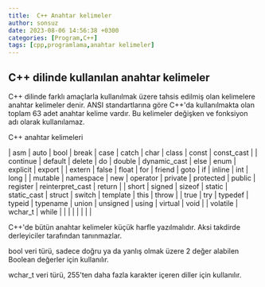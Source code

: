 ```yaml
---
title:  C++ Anahtar kelimeler
author: sonsuz
date: 2023-08-06 14:56:38 +0300
categories: [Program,C++]
tags: [cpp,programlama,anahtar kelimeler]
---
```



## C++ dilinde kullanılan anahtar kelimeler

C++ dilinde farklı amaçlarla kullanılmak üzere tahsis edilmiş olan kelimelere anahtar kelimeler denir. ANSI standartlarına göre C++'da kullanılmakta olan toplam 63 adet anahtar kelime vardır. Bu kelimeler değişken ve fonksiyon adı olarak kullanılamaz.

C++ anahtar kelimeleri

| asm | auto | bool | break | case | catch | char | class | const | const\_cast |
| continue | default | delete | do | double | dynamic\_cast | else | enum | explicit | export |
| extern | false | float | for | friend | goto | if | inline | int | long |
| mutable | namespace | new | operator | private | protected | public | register | reinterpret\_cast | return |
| short | signed | sizeof | static | static\_cast | struct | switch | template | this | throw |
| true | try | typedef | typeid | typename | union | unsigned | using | virtual | void |
| volatile | wchar\_t | while |  |  |  |  |  |  |  |

C++'de bütün anahtar kelimeler küçük harfle yazılmalıdır. Aksi takdirde derleyiciler tarafından tanınmazlar.

bool veri türü, sadece doğru ya da yanlış olmak üzere 2 değer alabilen Boolean değerler için kullanılır.

wchar\_t veri türü, 255'ten daha fazla karakter içeren diller için kullanılır.
